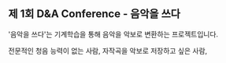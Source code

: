 ## 제 1회 D&amp;A Conference - 음악을 쓰다

'음악을 쓰다'는 기계학습을 통해 음악을 악보로 변환하는 프로젝트입니다.

전문적인 청음 능력이 없는 사람, 자작곡을 악보로 저장하고 싶은 사람, 
